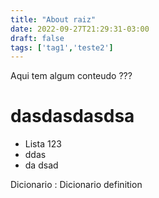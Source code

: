 ```yaml
---
title: "About raiz"
date: 2022-09-27T21:29:31-03:00
draft: false
tags: ['tag1','teste2']
---
```


Aqui tem algum conteudo ???
# dasdasdasdsa
- Lista 123
- ddas
- da dsad

Dicionario
: Dicionario definition